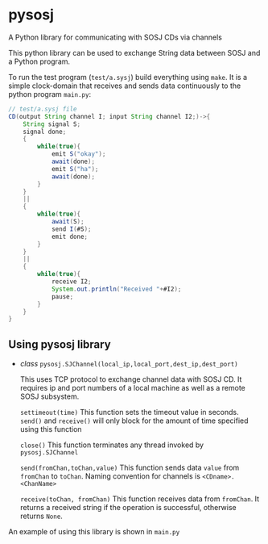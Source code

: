 # pysosj
A Python library for communicating with SOSJ CDs via channels

This python library can be used to exchange String data between SOSJ and a Python program. 

To run the test program (`test/a.sysj`) build everything using `make`. It is a simple clock-domain that receives and sends data continuously to the python program `main.py`:

```java
// test/a.sysj file
CD(output String channel I; input String channel I2;)->{
	String signal S;
	signal done;
	{
		while(true){
			emit S("okay");
			await(done);
			emit S("ha");
			await(done);
		}
	}
	||
	{
		while(true){
			await(S);
			send I(#S);
			emit done;
		}
	}
	||
	{
		while(true){
			receive I2;
			System.out.println("Received "+#I2);
			pause;
		}
	}
}
```

## Using pysosj library
* _class_ `pysosj.SJChannel(local_ip,local_port,dest_ip,dest_port)`

  This uses TCP protocol to exchange channel data with SOSJ CD. It requires ip and port numbers of a local machine as well as a remote SOSJ subsystem.
 
  `settimeout(time)`
  This function sets the timeout value in seconds. `send()` and `receive()` will only block for the amount of time specified using this function

  `close()`
  This function terminates any thread invoked by `pysosj.SJChannel`
  
  `send(fromChan,toChan,value)`
  This function sends data `value` from `fromChan` to `toChan`. Naming convention for channels is `<CDname>.<ChanName>`
  
  `receive(toChan, fromChan)`
  This function receives data from `fromChan`. It returns a received string if the operation is successful, otherwise returns `None`.

An example of using this library is shown in `main.py`

